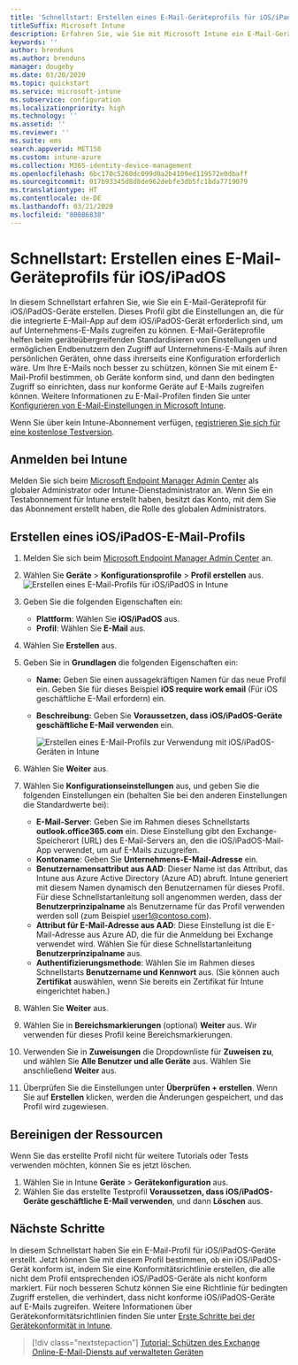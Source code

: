 ```yaml
---
title: 'Schnellstart: Erstellen eines E-Mail-Geräteprofils für iOS/iPadOS-Geräte'
titleSuffix: Microsoft Intune
description: Erfahren Sie, wie Sie mit Microsoft Intune ein E-Mail-Geräteprofil erstellen können, damit iOS/-Geräte sicher auf Unternehmens-E-Mails zugreifen können.
keywords: ''
author: brenduns
ms.author: brenduns
manager: dougeby
ms.date: 03/20/2020
ms.topic: quickstart
ms.service: microsoft-intune
ms.subservice: configuration
ms.localizationpriority: high
ms.technology: ''
ms.assetid: ''
ms.reviewer: ''
ms.suite: ems
search.appverid: MET150
ms.custom: intune-azure
ms.collection: M365-identity-device-management
ms.openlocfilehash: 6bc170c5260dc099d0a2b4109ed119572e0dbaff
ms.sourcegitcommit: 017b93345d8d8de962debfe3db5fc1bda7719079
ms.translationtype: HT
ms.contentlocale: de-DE
ms.lasthandoff: 03/21/2020
ms.locfileid: "80086838"
---
```

# <a name="quickstart-create-an-email-device-profile-for-iosipados"></a>Schnellstart: Erstellen eines E-Mail-Geräteprofils für iOS/iPadOS

In diesem Schnellstart erfahren Sie, wie Sie ein E-Mail-Geräteprofil für iOS/iPadOS-Geräte erstellen. Dieses Profil gibt die Einstellungen an, die für die integrierte E-Mail-App auf dem iOS/iPadOS-Gerät erforderlich sind, um auf Unternehmens-E-Mails zugreifen zu können. E-Mail-Geräteprofile helfen beim geräteübergreifenden Standardisieren von Einstellungen und ermöglichen Endbenutzern den Zugriff auf Unternehmens-E-Mails auf ihren persönlichen Geräten, ohne dass ihrerseits eine Konfiguration erforderlich wäre. Um Ihre E-Mails noch besser zu schützen, können Sie mit einem E-Mail-Profil bestimmen, ob Geräte konform sind, und dann den bedingten Zugriff so einrichten, dass nur konforme Geräte auf E-Mails zugreifen können. Weitere Informationen zu E-Mail-Profilen finden Sie unter [Konfigurieren von E-Mail-Einstellungen in Microsoft Intune](email-settings-configure.md).

Wenn Sie über kein Intune-Abonnement verfügen, [registrieren Sie sich für eine kostenlose Testversion](../fundamentals/free-trial-sign-up.md).

## <a name="sign-in-to-intune"></a>Anmelden bei Intune

Melden Sie sich beim [Microsoft Endpoint Manager Admin Center](https://go.microsoft.com/fwlink/?linkid=2109431) als globaler Administrator oder Intune-Dienstadministrator an. Wenn Sie ein Testabonnement für Intune erstellt haben, besitzt das Konto, mit dem Sie das Abonnement erstellt haben, die Rolle des globalen Administrators.

## <a name="create-an-iosipados-email-profile"></a>Erstellen eines iOS/iPadOS-E-Mail-Profils

1. Melden Sie sich beim [Microsoft Endpoint Manager Admin Center](https://go.microsoft.com/fwlink/?linkid=2109431) an.

2. Wählen Sie **Geräte** > **Konfigurationsprofile** > **Profil erstellen** aus.
   ![Erstellen eines E-Mail-Profils für iOS/iPadOS in Intune](./media/quickstart-email-profile/ios-create-profile.png)

3. Geben Sie die folgenden Eigenschaften ein:
   - **Plattform**: Wählen Sie **iOS/iPadOS** aus.
   - **Profil**: Wählen Sie **E-Mail** aus.
  
4. Wählen Sie **Erstellen** aus.

5. Geben Sie in **Grundlagen** die folgenden Eigenschaften ein:
   - **Name:** Geben Sie einen aussagekräftigen Namen für das neue Profil ein. Geben Sie für dieses Beispiel **iOS require work email** (Für iOS geschäftliche E-Mail erfordern) ein.
   - **Beschreibung:** Geben Sie **Voraussetzen, dass iOS/iPadOS-Geräte geschäftliche E-Mail verwenden** ein.


        ![Erstellen eines E-Mail-Profils zur Verwendung mit iOS/iPadOS-Geräten in Intune](./media/quickstart-email-profile/ios-email-profile-name.png)

6. Wählen Sie **Weiter** aus.

7. Wählen Sie **Konfigurationseinstellungen** aus, und geben Sie die folgenden Einstellungen ein (behalten Sie bei den anderen Einstellungen die Standardwerte bei):
   - **E-Mail-Server**: Geben Sie im Rahmen dieses Schnellstarts **outlook.office365.com** ein. Diese Einstellung gibt den Exchange-Speicherort (URL) des E-Mail-Servers an, den die iOS/iPadOS-Mail-App verwendet, um auf E-Mails zuzugreifen.
   - **Kontoname**: Geben Sie **Unternehmens-E-Mail-Adresse** ein.
   - **Benutzernamensattribut aus AAD**: Dieser Name ist das Attribut, das Intune aus Azure Active Directory (Azure AD) abruft. Intune generiert mit diesem Namen dynamisch den Benutzernamen für dieses Profil. Für diese Schnellstartanleitung soll angenommen werden, dass der **Benutzerprinzipalname** als Benutzername für das Profil verwenden werden soll (zum Beispiel user1@contoso.com).
   - **Attribut für E-Mail-Adresse aus AAD**: Diese Einstellung ist die E-Mail-Adresse aus Azure AD, die für die Anmeldung bei Exchange verwendet wird. Wählen Sie für diese Schnellstartanleitung **Benutzerprinzipalname** aus.
   - **Authentifizierungsmethode**: Wählen Sie im Rahmen dieses Schnellstarts **Benutzername und Kennwort** aus. (Sie können auch **Zertifikat** auswählen, wenn Sie bereits ein Zertifikat für Intune eingerichtet haben.)

8. Wählen Sie **Weiter** aus.

9. Wählen Sie in **Bereichsmarkierungen** (optional) **Weiter** aus. Wir verwenden für dieses Profil keine Bereichsmarkierungen.

10. Verwenden Sie in **Zuweisungen** die Dropdownliste für **Zuweisen zu**, und wählen Sie **Alle Benutzer und alle Geräte** aus.  Wählen Sie anschließend **Weiter** aus.

11. Überprüfen Sie die Einstellungen unter **Überprüfen + erstellen**. Wenn Sie auf **Erstellen** klicken, werden die Änderungen gespeichert, und das Profil wird zugewiesen. 

## <a name="clean-up-resources"></a>Bereinigen der Ressourcen

Wenn Sie das erstellte Profil nicht für weitere Tutorials oder Tests verwenden möchten, können Sie es jetzt löschen.

1. Wählen Sie in Intune **Geräte** > **Gerätekonfiguration** aus.
2. Wählen Sie das erstellte Testprofil **Voraussetzen, dass iOS/iPadOS-Geräte geschäftliche E-Mail verwenden**, und dann **Löschen** aus. 

## <a name="next-steps"></a>Nächste Schritte

In diesem Schnellstart haben Sie ein E-Mail-Profil für iOS/iPadOS-Geräte erstellt. Jetzt können Sie mit diesem Profil bestimmen, ob ein iOS/iPadOS-Gerät konform ist, indem Sie eine Konformitätsrichtlinie erstellen, die alle nicht dem Profil entsprechenden iOS/iPadOS-Geräte als nicht konform markiert. Für noch besseren Schutz können Sie eine Richtlinie für bedingten Zugriff erstellen, die verhindert, dass nicht konforme iOS/iPadOS-Geräte auf E-Mails zugreifen. Weitere Informationen über Gerätekonformitätsrichtlinien finden Sie unter [Erste Schritte bei der Gerätekonformität in Intune](../protect/device-compliance-get-started.md).

> [!div class="nextstepaction"]
> [Tutorial: Schützen des Exchange Online-E-Mail-Diensts auf verwalteten Geräten](../protect/tutorial-protect-email-on-enrolled-devices.md)
